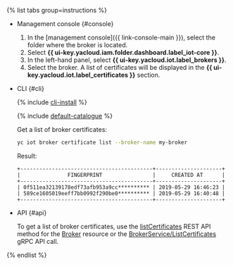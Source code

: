 {% list tabs group=instructions %}

- Management console {#console}

   1. In the [management console]({{ link-console-main }}), select the folder where the broker is located.
   1. Select **{{ ui-key.yacloud.iam.folder.dashboard.label_iot-core }}**.
   1. In the left-hand panel, select **{{ ui-key.yacloud.iot.label_brokers }}**.
   1. Select the broker. A list of certificates will be displayed in the **{{ ui-key.yacloud.iot.label_certificates }}** section.

- CLI {#cli}

  {% include [cli-install](../cli-install.md) %}

  {% include [default-catalogue](../default-catalogue.md) %}

  Get a list of broker certificates:

  ```bash
  yc iot broker certificate list --broker-name my-broker
  ```

  Result:

  ```text
  +------------------------------------------+---------------------+
  |               FINGERPRINT                |     CREATED AT      |
  +------------------------------------------+---------------------+
  | 0f511ea32139178edf73afb953a9cc********** | 2019-05-29 16:46:23 |
  | 589ce1605019eeff7bb0992f290be0********** | 2019-05-29 16:40:48 |
  +------------------------------------------+---------------------+
  ```

- API {#api}

  To get a list of broker certificates, use the [listCertificates](../../iot-core/broker/api-ref/Broker/listCertificates.md) REST API method for the [Broker](../../iot-core/broker/api-ref/Broker/index.md) resource or the [BrokerService/ListCertificates](../../iot-core/broker/api-ref/grpc/Broker/listCertificates.md) gRPC API call.

{% endlist %}